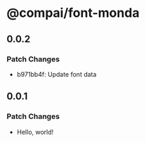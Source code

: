 # @compai/font-monda

## 0.0.2

### Patch Changes

- b971bb4f: Update font data

## 0.0.1

### Patch Changes

- Hello, world!
